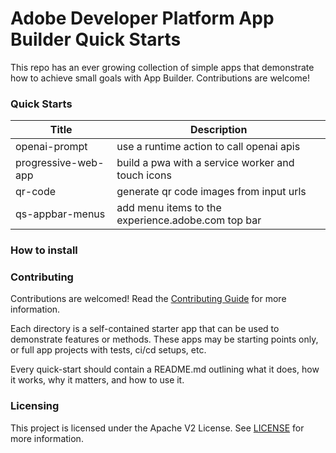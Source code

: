 

# Adobe Developer Platform App Builder Quick Starts

This repo has an ever growing collection of simple apps that demonstrate how to achieve small goals with App Builder.  Contributions are welcome!

### Quick Starts

|Title|Description|
|---|---|
|openai-prompt|use a runtime action to call openai apis|
|progressive-web-app|build a pwa with a service worker and touch icons|
|qr-code|generate qr code images from input urls|
|qs-appbar-menus|add menu items to the experience.adobe.com top bar|

### How to install

### Contributing

Contributions are welcomed! Read the [Contributing Guide](CONTRIBUTING.md) for more information.

Each directory is a self-contained starter app that can be used to demonstrate features or methods.  These apps may be starting points only, or full app projects with tests, ci/cd setups, etc.

Every quick-start should contain a README.md outlining what it does, how it works, why it matters, and how to use it.



### Licensing

This project is licensed under the Apache V2 License. See [LICENSE](LICENSE) for more information.
